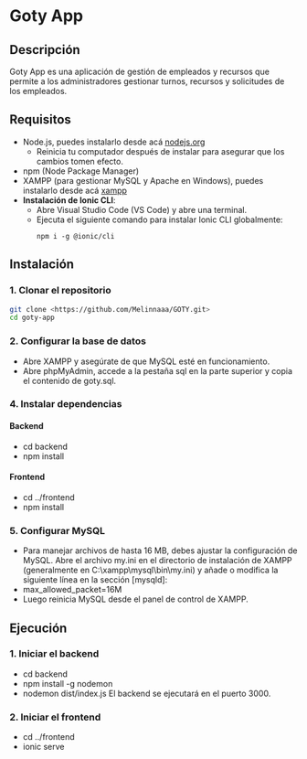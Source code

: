 # Goty App

## Descripción
Goty App es una aplicación de gestión de empleados y recursos que permite a los administradores gestionar turnos, recursos y solicitudes de los empleados.

## Requisitos
- Node.js, puedes instalarlo desde acá [nodejs.org](https://nodejs.org/en/download/)
   - Reinicia tu computador después de instalar para asegurar que los cambios tomen efecto.
- npm (Node Package Manager)
- XAMPP (para gestionar MySQL y Apache en Windows), puedes instalarlo desde acá [xampp](https://www.apachefriends.org/es/download.html)
- **Instalación de Ionic CLI**:
   - Abre Visual Studio Code (VS Code) y abre una terminal.
   - Ejecuta el siguiente comando para instalar Ionic CLI globalmente:
     ```
     npm i -g @ionic/cli
     ```

## Instalación

### 1. Clonar el repositorio
```bash
git clone <https://github.com/Melinnaaa/GOTY.git>
cd goty-app
```
### 2. Configurar la base de datos
- Abre XAMPP y asegúrate de que MySQL esté en funcionamiento.
- Abre phpMyAdmin, accede a la pestaña sql en la parte superior y copia el contenido de goty.sql.
### 4. Instalar dependencias
#### Backend
* cd backend
* npm install
#### Frontend
* cd ../frontend
* npm install

### 5. Configurar MySQL
* Para manejar archivos de hasta 16 MB, debes ajustar la configuración de MySQL. Abre el archivo my.ini en el directorio de instalación de XAMPP (generalmente en C:\xampp\mysql\bin\my.ini) y añade o modifica la siguiente línea en la sección [mysqld]:
* max_allowed_packet=16M
* Luego reinicia MySQL desde el panel de control de XAMPP.

## Ejecución
### 1. Iniciar el backend
* cd backend
* npm install -g nodemon
* nodemon dist/index.js
El backend se ejecutará en el puerto 3000.

### 2. Iniciar el frontend
* cd ../frontend
* ionic serve

